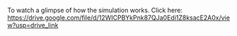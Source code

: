 To watch a glimpse of how the simulation works. Click here: https://drive.google.com/file/d/12WICPBYkPnk87QJa0Edi1Z8ksacE2A0x/view?usp=drive_link
